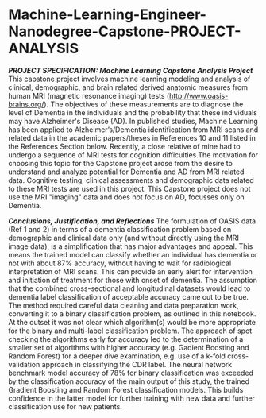 # Machine-Learning-Engineer-Nanodegree-Capstone-PROJECT-ANALYSIS

*****PROJECT SPECIFICATION: Machine Learning Capstone Analysis Project*****  
This capstone project involves machine learning modeling and analysis of clinical, demographic, and brain related derived anatomic measures from human MRI (magnetic resonance imaging) tests (http://www.oasis-brains.org/). The objectives of these measurements are to diagnose the level of Dementia in the individuals and the probability that these individuals may have Alzheimer's Disease (AD).  In published studies, Machine Learning has been applied to Alzheimer’s/Dementia identification from MRI scans and related data in the academic papers/theses in References 10 and 11 listed in the References Section below. Recently, a close relative of mine had to undergo a sequence of MRI tests for cognition difficulties.The motivation for choosing this topic for the Capstone project arose from the desire to understand and analyze potential for Dementia and AD from MRI related data. Cognitive testing, clinical assessments and demographic data related to these MRI tests are used in this project. This Capstone project does not use the MRI "imaging" data and does not focus on AD, focusses only on Dementia.  

*****Conclusions, Justification, and Reflections*****
The formulation of OASIS data (Ref 1 and 2) in terms of a dementia classification problem based on demographic and clinical data only (and without directly using the MRI image data), is a simplification that has major advantages and appeal. This means the trained model can classify whether an individual has dementia or not with about 87% accuracy, without having to wait for radiological interpretation of MRI scans. This can provide an early alert for intervention and initiation of treatment for those with onset of dementia.  The assumption that the combined cross-sectional and longitudinal datasets would lead to dementia label classification of acceptable accuracy came out to be true. The method required careful data cleaning and data preparation work, converting it to a binary classification problem, as outlined in this notebook.  At the outset it was not clear which algorithm(s) would be more appropriate for the binary and multi-label classification problem. The approach of spot checking the algorithms early for accuracy led to the determination of a smaller set of algorithms with higher accuracy (e.g. Gadient Boosting and Random Forest) for a deeper dive examination, e.g. use of a k-fold cross-validation approach in classifying the CDR label.  The neural network benchmark model accuracy of 78% for binary classification was exceeded by the classification accuracy of the main output of this study, the trained Gradient Boosting and Random Forest classification models. This builds confidence in the latter model for further training with new data and further classification use for new patients.
